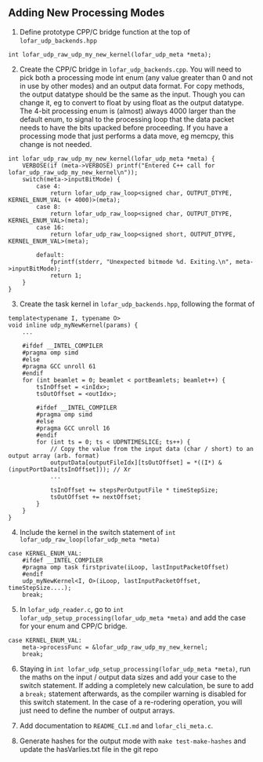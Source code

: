 Adding New Processing Modes
---------

1. Define prototype CPP/C bridge function at the top of `lofar_udp_backends.hpp`

```
int lofar_udp_raw_udp_my_new_kernel(lofar_udp_meta *meta);
```

2. Create the CPP/C bridge in `lofar_udp_backends.cpp`. You will need to pick both a processing mode int enum (any value greater than 0 and not in use by other modes) and an output data format. For copy methods, the output datatype should be the same as the input. Though you can change it, eg to convert to float by using float as the output datatype. 
The 4-bit processing enum is (almost) always 4000 larger than the default enum, to signal to the processing loop that the data packet needs to have the bits upacked before proceeding. If you have a processing mode that just performs a data move, eg memcpy, this change is not needed.

```
int lofar_udp_raw_udp_my_new_kernel(lofar_udp_meta *meta) {
	VERBOSE(if (meta->VERBOSE) printf("Entered C++ call for lofar_udp_raw_udp_my_new_kernel\n"));
	switch(meta->inputBitMode) {
		case 4:
			return lofar_udp_raw_loop<signed char, OUTPUT_DTYPE, KERNEL_ENUM_VAL (+ 4000)>(meta);
		case 8:
			return lofar_udp_raw_loop<signed char, OUTPUT_DTYPE, KERNEL_ENUM_VAL>(meta);
		case 16:
			return lofar_udp_raw_loop<signed short, OUTPUT_DTYPE, KERNEL_ENUM_VAL>(meta);

		default:
			fprintf(stderr, "Unexpected bitmode %d. Exiting.\n", meta->inputBitMode);
			return 1;
	}
}

```

3. Create the task kernel in `lofar_udp_backends.hpp`, following the format of

```
template<typename I, typename O>
void inline udp_myNewKernel(params) {
	...

	#ifdef __INTEL_COMPILER
	#pragma omp simd
	#else
	#pragma GCC unroll 61
	#endif
	for (int beamlet = 0; beamlet < portBeamlets; beamlet++) {
		tsInOffset = <inIdx>;
		tsOutOffset = <outIdx>;

		#ifdef __INTEL_COMPILER
		#pragma omp simd
		#else
		#pragma GCC unroll 16
		#endif
		for (int ts = 0; ts < UDPNTIMESLICE; ts++) {
			// Copy the value from the input data (char / short) to an output array (arb. format)
			outputData[outputFileIdx][tsOutOffset] = *((I*) &(inputPortData[tsInOffset])); // Xr
			...

			tsInOffset += stepsPerOutputFile * timeStepSize;
			tsOutOffset += nextOffset;
		}
	}
}
```

4. Include the kernel in the switch statement of `int lofar_udp_raw_loop(lofar_udp_meta *meta)`

```
case KERNEL_ENUM_VAL:
	#ifdef __INTEL_COMPILER
	#pragma omp task firstprivate(iLoop, lastInputPacketOffset)
	#endif
	udp_myNewKernel<I, O>(iLoop, lastInputPacketOffset, timeStepSize....);
	break;

```

5. In `lofar_udp_reader.c`, go to `int lofar_udp_setup_processing(lofar_udp_meta *meta)` and add the case for your enum and CPP/C bridge.

```
case KERNEL_ENUM_VAL:
	meta->processFunc = &lofar_udp_raw_udp_my_new_kernel;
	break;
```

6. Staying in `int lofar_udp_setup_processing(lofar_udp_meta *meta)`, run the maths on the input / output data sizes and add your case to the switch statement. If adding a completely new calculation, be sure to add a `break;` statement afterwards, as the compiler warning is disabled for this switch statement. In the case of a re-rodering operation, you will just need to define the number of output arrays.

7. Add documentation to `README_CLI.md` and `lofar_cli_meta.c`.

8. Generate hashes for the output mode with `make test-make-hashes` and update the hasVarlies.txt file in the git repo